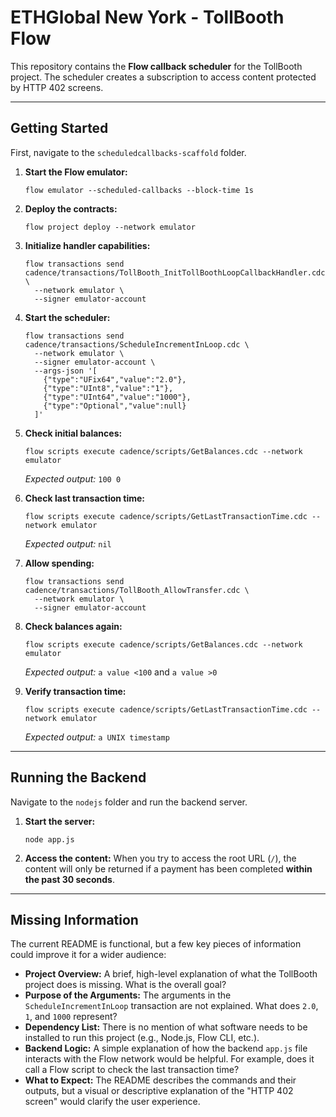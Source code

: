 # ETHGlobal New York - TollBooth Flow

This repository contains the **Flow callback scheduler** for the TollBooth project. The scheduler creates a subscription to access content protected by HTTP 402 screens.

-----

## Getting Started

First, navigate to the `scheduledcallbacks-scaffold` folder.

1.  **Start the Flow emulator:**

    ```
    flow emulator --scheduled-callbacks --block-time 1s
    ```

2.  **Deploy the contracts:**

    ```
    flow project deploy --network emulator
    ```

3.  **Initialize handler capabilities:**

    ```
    flow transactions send cadence/transactions/TollBooth_InitTollBoothLoopCallbackHandler.cdc \
      --network emulator \
      --signer emulator-account
    ```

4.  **Start the scheduler:**

    ```
    flow transactions send cadence/transactions/ScheduleIncrementInLoop.cdc \
      --network emulator \
      --signer emulator-account \
      --args-json '[
        {"type":"UFix64","value":"2.0"},      
        {"type":"UInt8","value":"1"},        
        {"type":"UInt64","value":"1000"},     
        {"type":"Optional","value":null}
      ]'
    ```

5.  **Check initial balances:**

    ```
    flow scripts execute cadence/scripts/GetBalances.cdc --network emulator
    ```

    *Expected output:* `100 0`

6.  **Check last transaction time:**

    ```
    flow scripts execute cadence/scripts/GetLastTransactionTime.cdc --network emulator
    ```

    *Expected output:* `nil`

7.  **Allow spending:**

    ```
    flow transactions send cadence/transactions/TollBooth_AllowTransfer.cdc \
      --network emulator \
      --signer emulator-account
    ```

8.  **Check balances again:**

    ```
    flow scripts execute cadence/scripts/GetBalances.cdc --network emulator
    ```

    *Expected output:* `a value <100` and `a value >0`

9.  **Verify transaction time:**

    ```
    flow scripts execute cadence/scripts/GetLastTransactionTime.cdc --network emulator
    ```

    *Expected output:* `a UNIX timestamp`

-----

## Running the Backend

Navigate to the `nodejs` folder and run the backend server.

1.  **Start the server:**

    ```
    node app.js
    ```

2.  **Access the content:** When you try to access the root URL (`/`), the content will only be returned if a payment has been completed **within the past 30 seconds**.

-----

## Missing Information

The current README is functional, but a few key pieces of information could improve it for a wider audience:

  * **Project Overview:** A brief, high-level explanation of what the TollBooth project does is missing. What is the overall goal?
  * **Purpose of the Arguments:** The arguments in the `ScheduleIncrementInLoop` transaction are not explained. What does `2.0`, `1`, and `1000` represent?
  * **Dependency List:** There is no mention of what software needs to be installed to run this project (e.g., Node.js, Flow CLI, etc.).
  * **Backend Logic:** A simple explanation of how the backend `app.js` file interacts with the Flow network would be helpful. For example, does it call a Flow script to check the last transaction time?
  * **What to Expect:** The README describes the commands and their outputs, but a visual or descriptive explanation of the "HTTP 402 screen" would clarify the user experience.